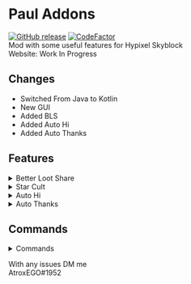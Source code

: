 # Paul Addons
[![GitHub release](https://img.shields.io/github/downloads/AtroxEGO/PaulAddonsKotlin/total)](https://github.com/Cephetir/SkySkipped/releases)
[![CodeFactor](https://www.codefactor.io/repository/github/AtroxEGO/PaulAddonsKotlin/badge)](https://www.codefactor.io/repository/github/cephetir/skyskipped)\
Mod with some useful features for Hypixel Skyblock \
Website: Work In Progress

## Changes

- Switched From Java to Kotlin
- New GUI
- Added BLS
- Added Auto Hi
- Added Auto Thanks


## Features
<details>
    <summary>Better Loot Share</summary>

### Better Loot Share
- Glow On Mobs
    - Renders an outline around selected Mobs
- Mob Notification
    - Displays notification if selected mob is near
</details>

<details>
    <summary>Star Cult</summary>

### Star Cult
- Star Cult Timer
    - Displays a timer on your screen for star cult event
- Auto Guild Notification
    - Automatically sends notification in your guilds chat
</details>

<details>
  <summary>Auto Hi</summary>

### Auto Hi
- Friend Hi
    - Sends a custom message to selected friends on their join
- Guild Hi
    - Sends a custom message to guild on your join (Once Per Day)
</details>
<details>
  <summary>Auto Thanks</summary>

### Auto Thanks
- Auto Splash Thanks
  - Automatically sends a custom message after a splash, for splashers ign use [IGN]
</details>

## Commands
<details>
    <summary>Commands</summary>

- /pa (Opens Config)
- /pa hud (Edit HUD Locations)
- /pa save (Saves Config)

</details>

With any issues DM me <br>
AtroxEGO#1952
